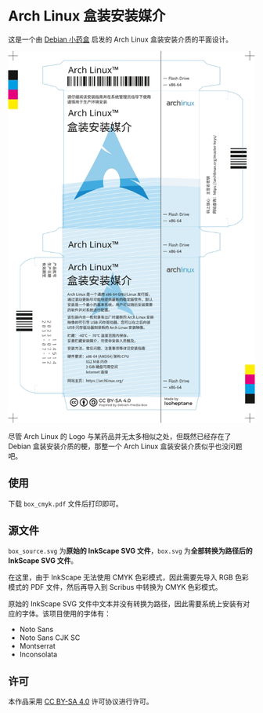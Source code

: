# Arch Linux 盒装安装媒介
这是一个由 [Debian 小药盒](https://github.com/moesoha/debian-media-box) 启发的 Arch Linux 盒装安装介质的平面设计。

![Install Medium](preview.jpeg)

尽管 Arch Linux 的 Logo 与某药品并无太多相似之处，但既然已经存在了 Debian 盒装安装介质的梗，那整一个 Arch Linux 盒装安装介质似乎也没问题吧。

## 使用
下载 `box_cmyk.pdf` 文件后打印即可。

## 源文件
`box_source.svg` 为**原始的 InkScape SVG 文件**，`box.svg` 为**全部转换为路径后的 InkScape SVG 文件**。

在这里，由于 InkScape 无法使用 CMYK 色彩模式，因此需要先导入 RGB 色彩模式的 PDF 文件，然后再导入到 Scribus 中转换为 CMYK 色彩模式。

原始的 InkScape SVG 文件中文本并没有转换为路径，因此需要系统上安装有对应的字体。该项目使用的字体有：
- Noto Sans
- Noto Sans CJK SC
- Montserrat
- Inconsolata

## 许可
本作品采用 [CC BY-SA 4.0](https://creativecommons.org/licenses/by-sa/4.0/) 许可协议进行许可。 
